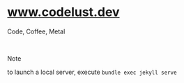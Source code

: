 # www.codelust.dev
Code, Coffee, Metal

<br/>

> [!NOTE]
> to launch a local server, execute `bundle exec jekyll serve`

<br/>
